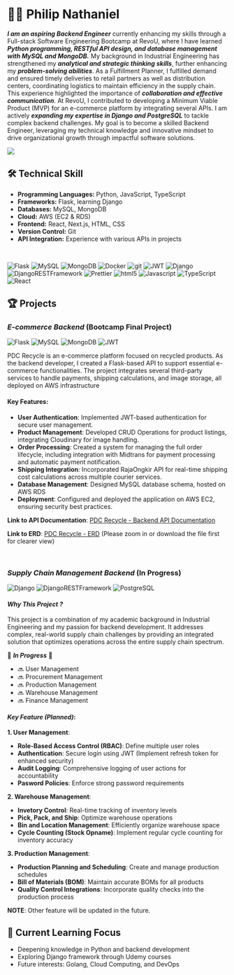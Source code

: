 # 👨‍💻 Philip Nathaniel

**_I am an aspiring Backend Engineer_** currently enhancing my skills through a Full-stack Software Engineering Bootcamp at RevoU, where I have learned **_Python programming, RESTful API design, and database management with MySQL and MongoDB._** My background in Industrial Engineering has strengthened my **_analytical and strategic thinking skills_**, further enhancing my **_problem-solving abilities_**. As a Fulfillment Planner, I fulfilled demand and ensured timely deliveries to retail partners as well as distribution centers, coordinating logistics to maintain efficiency in the supply chain. This experience highlighted the importance of **_collaboration and effective communication_**. At RevoU, I contributed to developing a Minimum Viable Product (MVP) for an e-commerce platform by integrating several APIs. I am actively **_expanding my expertise in Django and PostgreSQL_** to tackle complex backend challenges. My goal is to become a skilled Backend Engineer, leveraging my technical knowledge and innovative mindset to drive organizational growth through impactful software solutions.

<p>
    <a href="https://www.linkedin.com/in/philipnathaniel168/">
        <img src="https://img.shields.io/badge/LinkedIn-0077B5?style=for-the-badge&logo=linkedin&logoColor=white"/>
    </a>
</p>

## 🛠️ Technical Skill

-   **Programming Languages:** Python, JavaScript, TypeScript
-   **Frameworks:** Flask, learning Django
-   **Databases:** MySQL, MongoDB
-   **Cloud:** AWS (EC2 & RDS)
-   **Frontend:** React, Next.js, HTML, CSS
-   **Version Control:** Git
-   **API Integration:** Experience with various APIs in projects

<br>

<p>
    <img alt="Flask" src="https://img.shields.io/badge/flask-%23000.svg?style=for-the-badge&logo=flask&logoColor=white"/>
    <img alt="MySQL" src="https://img.shields.io/badge/mysql-4479A1.svg?style=for-the-badge&logo=mysql&logoColor=white"/>
    <img alt="MongoDB" src="https://img.shields.io/badge/-MongoDB-13aa52?style=for-the-badge&logo=mongodb&logoColor=white" />
    <img alt="Docker" src="https://img.shields.io/badge/-Docker-46a2f1?style=for-the-badge&logo=docker&logoColor=white" />
    <img alt="git" src="https://img.shields.io/badge/-Git-F05032?style=for-the-badge&logo=git&logoColor=white" />
    <img alt="JWT" src="https://img.shields.io/badge/JWT-black?style=for-the-badge&logo=JSON%20web%20tokens"/>
    <img alt="Django" src="https://img.shields.io/badge/django-%23092E20.svg?style=for-the-badge&logo=django&logoColor=white">
    <img alt="DjangoRESTFramework" src="https://img.shields.io/badge/DJANGO-REST-ff1709?style=for-the-badge&logo=django&logoColor=white&color=ff1709&labelColor=gray">
    <img alt="Prettier" src="https://img.shields.io/badge/-Prettier-F7B93E?style=for-the-badge&logo=prettier&logoColor=white" />
    <img alt="html5" src="https://img.shields.io/badge/-HTML5-E34F26?style=for-the-badge&logo=html5&logoColor=white" />
    <img alt="Javascript" src="https://img.shields.io/badge/-javascript-f7df1c?style=for-the-badge&logo=javascript&logoColor=black" />
    <img alt="TypeScript" src="https://img.shields.io/badge/-TypeScript-007ACC?style=for-the-badge&logo=typescript&logoColor=white" />
    <img alt="React" src="https://img.shields.io/badge/-React-45b8d8?style=for-the-badge&logo=react&logoColor=white" />
</p>

## 🏆 Projects

### **_E-commerce Backend_** (Bootcamp Final Project)

<p>
    <img alt="Flask" src="https://img.shields.io/badge/flask-%23000.svg?style=flat-square&logo=flask&logoColor=white"/>
    <img alt="MySQL" src="https://img.shields.io/badge/mysql-4479A1.svg?style=flat-square&logo=mysql&logoColor=white"/>
    <img alt="MongoDB" src="https://img.shields.io/badge/-MongoDB-13aa52?style=flat-square&logo=mongodb&logoColor=white" />
    <img alt="JWT" src="https://img.shields.io/badge/JWT-black?style=flat-square&logo=JSON%20web%20tokens"/>
</p>

PDC Recycle is an e-commerce platform focused on recycled products. As the backend developer, I created a Flask-based API to support essential e-commerce functionalities. The project integrates several third-party services to handle payments, shipping calculations, and image storage, all deployed on AWS infrastructure

#### Key Features:

-   **User Authentication**: Implemented JWT-based authentication for secure user management.
-   **Product Management**: Developed CRUD Operations for product listings, integrating Cloudinary for image handling.
-   **Order Processing**: Created a system for managing the full order lifecycle, including integration with Midtrans for payment processing and automatic payment notification.
-   **Shipping Integration**: Incorporated RajaOngkir API for real-time shipping cost calculations across multiple courier services.
-   **Database Management**: Designed MySQL database schema, hosted on AWS RDS
-   **Deployment**: Configured and deployed the application on AWS EC2, ensuring security best practices.

**Link to API Documentation**: [PDC Recycle - Backend API Documentation](http://ec2-3-1-84-20.ap-southeast-1.compute.amazonaws.com/apidocs)

**Link to ERD**: [PDC Recycle - ERD](https://shorturl.at/qprpS) (Please zoom in or download the file first for clearer view)

<br>

### **_Supply Chain Management Backend_** (In Progress)

<p>
    <img alt="Django" src="https://img.shields.io/badge/django-%23092E20.svg?style=flat-square&logo=django&logoColor=white">
    <img alt="DjangoRESTFramework" src="https://img.shields.io/badge/DJANGO-REST-ff1709?style=flat-square&logo=django&logoColor=white&color=ff1709&labelColor=gray">
    <img alt="PostgreSQL" src="https://img.shields.io/badge/PostgreSQL-316192?style=flat-square&logo=postgresql&logoColor=white">
</p>

#### **_Why This Project ?_**

This project is a combination of my academic background in Industrial Engineering and my passion for backend development. It addresses complex, real-world supply chain challenges by providing an integrated solution that optimizes operations across the entire supply chain spectrum.

🚧 **_In Progress_** 🚧

-   🔜 User Management
-   🔜 Procurement Management
-   🔜 Production Management
-   🔜 Warehouse Management
-   🔜 Finance Management

#### **_Key Feature (Planned)_**:

**1. User Management**:

-   **Role-Based Access Control (RBAC)**: Define multiple user roles
-   **Authentication**: Secure login using JWT (Implement refresh token for enhanced security)
-   **Audit Logging**: Comprehensive logging of user actions for accountability
-   **Pasword Policies**: Enforce strong password requirements

**2. Warehouse Management**:

-   **Invetory Control**: Real-time tracking of inventory levels
-   **Pick, Pack, and Ship**: Optimize warehouse operations
-   **Bin and Location Management**: Efficiently organize warehouse space
-   **Cycle Counting (Stock Opname)**: Implement regular cycle counting for inventory accuracy

**3. Production Management**:

-   **Production Planning and Scheduling**: Create and manage production schedules
-   **Bill of Materials (BOM)**: Maintain accurate BOMs for all products
-   **Quality Control Integrations**: Incorporate quality checks into the production process

**NOTE**: Other feature will be updated in the future.

## 🌱 Current Learning Focus

-   Deepening knowledge in Python and backend development
-   Exploring Django framework through Udemy courses
-   Future interests: Golang, Cloud Computing, and DevOps
